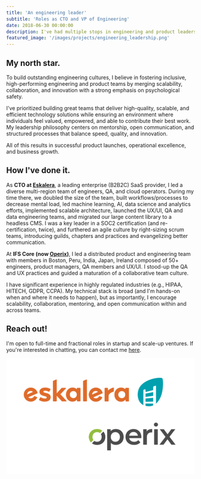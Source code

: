 ```yaml
---
title: 'An engineering leader'
subtitle: 'Roles as CTO and VP of Engineering'
date: 2018-06-30 00:00:00
description: I've had multiple stops in engineering and product leadership at SaaS B2B(2C) VC and PE backed firms. Experience as a member of the executive leadership team and key participant in board activities.
featured_image: '/images/projects/engineering_leadership.png'
---
```


## My north star.

To build outstanding engineering cultures, I believe in fostering inclusive, high-performing engineering and product teams by merging scalability, collaboration, and innovation with a strong emphasis on psychological safety. 

I've prioritized building great teams that deliver high-quality, scalable, and efficient technology solutions while ensuring an environment where individuals feel valued, empowered, and able to contribute their best work. My leadership philosophy centers on mentorship, open communication, and structured processes that balance speed, quality, and innovation.

All of this results in successful product launches, operational excellence, and business growth.

## How I've done it.

As **CTO at [Eskalera](https://www.eskalera.com)**, a leading enterprise (B2B2C) SaaS provider, I led a diverse multi-region team of engineers, QA, and cloud operators. During my time there, we doubled the size of the team, built workflows/processes to decrease mental load, led machine learning, AI, data science and analytics efforts, implemented scalable architecture, launched the UX/UI, QA and data engineering teams, and migrated our large content library to a headless CMS. I was a key leader in a SOC2 certification (and re-certification, twice), and furthered an agile culture by right-sizing scrum teams, introducing guilds, chapters and practices and evangelizing better communication.

At **IFS Core (now [Operix](https://www.operix.com))**, I led a distributed product and engineering team with members in Boston, Peru, India, Japan, Ireland composed of 50+ engineers, product managers, QA members and UX/UI. I stood-up the QA and UX practices and guided a maturation of a collaborative team culture.

I have significant experience in highly regulated industries (e.g., HIPAA, HITECH, GDPR, CCPA). My technical stack is broad (and I'm hands-on when and where it needs to happen), but as importantly, I encourage scalability, collaboration, mentoring, and open communication within and across teams.

## Reach out!
I'm open to full-time and fractional roles in startup and scale-up ventures. If you're interested in chatting, you can contact me [here](/contact).

![](/images/projects/engineering_leadership.png)

